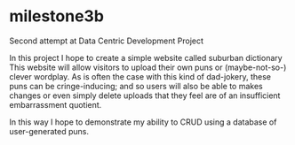 # milestone3b
Second attempt at Data Centric Development Project

In this project I hope to create a simple website called suburban dictionary 
This website will allow visitors to upload their own puns or (maybe-not-so-) clever wordplay.
As is often the case with this kind of dad-jokery, these puns can be cringe-inducing;
and so users will also be able to makes changes or even simply delete uploads 
that they feel are of an insufficient embarrassment quotient.

In this way I hope to demonstrate my ability to CRUD using a database of user-generated puns.
